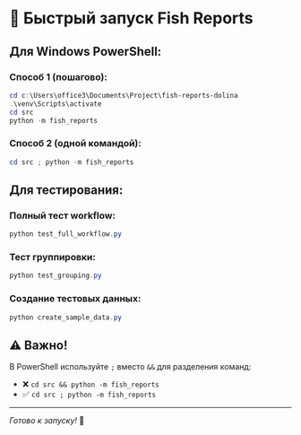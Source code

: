 # 🚀 Быстрый запуск Fish Reports

## Для Windows PowerShell:

### Способ 1 (пошагово):
```powershell
cd c:\Users\office3\Documents\Project\fish-reports-dolina
.\venv\Scripts\activate
cd src
python -m fish_reports
```

### Способ 2 (одной командой):
```powershell
cd src ; python -m fish_reports
```

## Для тестирования:

### Полный тест workflow:
```powershell
python test_full_workflow.py
```

### Тест группировки:
```powershell
python test_grouping.py
```

### Создание тестовых данных:
```powershell
python create_sample_data.py
```

## ⚠️ Важно!

В PowerShell используйте `;` вместо `&&` для разделения команд:
- ❌ `cd src && python -m fish_reports`
- ✅ `cd src ; python -m fish_reports`

---
*Готово к запуску!* 🎯
